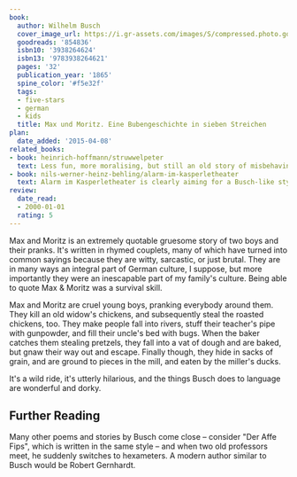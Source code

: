 ```yaml
---
book:
  author: Wilhelm Busch
  cover_image_url: https://i.gr-assets.com/images/S/compressed.photo.goodreads.com/books/1178926263l/854836.jpg
  goodreads: '854836'
  isbn10: '3938264624'
  isbn13: '9783938264621'
  pages: '32'
  publication_year: '1865'
  spine_color: '#f5e32f'
  tags:
  - five-stars
  - german
  - kids
  title: Max und Moritz. Eine Bubengeschichte in sieben Streichen
plan:
  date_added: '2015-04-08'
related_books:
- book: heinrich-hoffmann/struwwelpeter
  text: Less fun, more moralising, but still an old story of misbehaving children.
- book: nils-werner-heinz-behling/alarm-im-kasperletheater
  text: Alarm im Kasperletheater is clearly aiming for a Busch-like style, too.
review:
  date_read:
  - 2000-01-01
  rating: 5
---
```


Max and Moritz is an extremely quotable gruesome story of two boys and their pranks. It's written in rhymed couplets,
many of which have turned into common sayings because they are witty, sarcastic, or just brutal. They are in many ways
an integral part of German culture, I suppose, but more importantly they were an inescapable part of my family's
culture. Being able to quote Max & Moritz was a survival skill.

Max and Moritz are cruel young boys, pranking everybody around them. They kill an old widow's chickens, and subsequently
steal the roasted chickens, too. They make people fall into rivers, stuff their teacher's pipe with gunpowder, and fill
their uncle's bed with bugs. When the baker catches them stealing pretzels, they fall into a vat of dough and are baked,
but gnaw their way out and escape. Finally though, they hide in sacks of grain, and are ground to pieces in the mill,
and eaten by the miller's ducks.

It's a wild ride, it's utterly hilarious, and the things Busch does to language are wonderful and dorky.

## Further Reading

Many other poems and stories by Busch come close – consider "Der Affe Fips", which is written in the same style – and
when two old professors meet, he suddenly switches to hexameters. A modern author similar to Busch would be Robert
Gernhardt.
